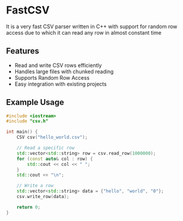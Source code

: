 # FastCSV

It is a very fast CSV parser written in C++ with support for random row access due to which it can read any row in almost constant time

## Features
- Read and write CSV rows efficiently
- Handles large files with chunked reading
- Supports Random Row Access
- Easy integration with existing projects

## Example Usage
```cpp
#include <iostream>
#include "csv.h"

int main() {
    CSV csv("hello_world.csv");

    // Read a specific row
    std::vector<std::string> row = csv.read_row(1000000);
    for (const auto& col : row) {
        std::cout << col << " ";
    }
    std::cout << "\n";

    // Write a row
    std::vector<std::string> data = {"hello", "world", "0"};
    csv.write_row(data);

    return 0;
}
